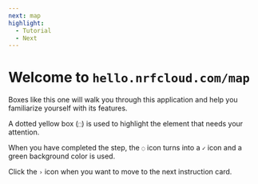 ```yaml
---
next: map
highlight:
  - Tutorial
  - Next
---
```


# Welcome to `hello.nrfcloud.com/map`

Boxes like this one will walk you through this application and help you
familiarize yourself with its features.

A dotted yellow box (`⬚`) is used to highlight the element that needs your
attention.

When you have completed the step, the `◌` icon turns into a `✓` icon and a green
background color is used.

Click the `›` icon when you want to move to the next instruction card.

